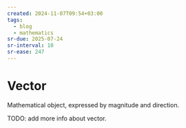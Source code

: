 ```yaml
---
created: 2024-11-07T09:54+03:00
tags:
  - blog
  - mathematics
sr-due: 2025-07-24
sr-interval: 10
sr-ease: 247
---
```


# Vector

Mathematical object, expressed by magnitude and direction.

TODO: add more info about vector.
